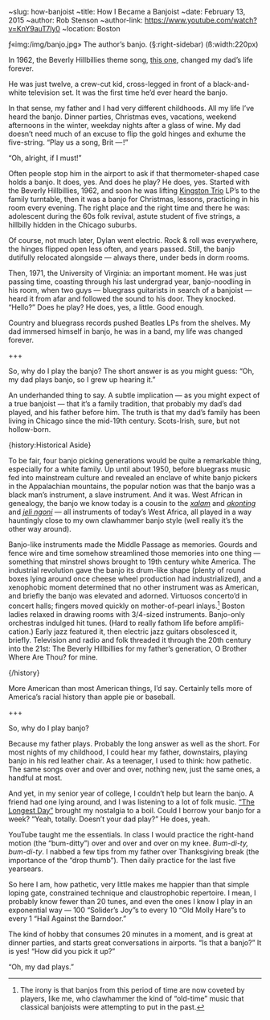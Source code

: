 ~slug: how-banjoist
~title: How I Became a Banjoist
~date: February 13, 2015
~author: Rob Stenson
~author-link: https://www.youtube.com/watch?v=KnY9auT7ly0
~location: Boston

ƒ«img:/img/banjo.jpg» The author’s banjo. (§:right-sidebar) (ß:width:220px)

In 1962, the Beverly Hillbillies theme song, [this one](https://www.youtube.com/watch?v=NwzaxUF0k18), changed my dad’s life forever.

He was just twelve, a crew-cut kid, cross-legged in front of a black-and-white television set. It was the first time he’d ever heard the banjo.

In that sense, my father and I had very different childhoods. All my life I’ve heard the banjo. Dinner parties, Christmas eves, vacations, weekend afternoons in the winter, weekday nights after a glass of wine. My dad doesn’t need much of an excuse to flip the gold hinges and exhume the five-string. “Play us a song, Brit — !”

“Oh, alright, if I must!”

Often people stop him in the airport to ask if that thermometer-shaped case holds a banjo. It does, yes. And does he play? He does, yes. Started with the Beverly Hillbillies, 1962, and soon he was lifting [Kingston Trio](https://www.youtube.com/watch?v=dJU_aSOKFpQ) LP’s to the family turntable, then it was a banjo for Christmas, lessons, practicing in his room every evening. The right place and the right time and there he was: adolescent during the 60s folk revival, astute student of five strings, a hillbilly hidden in the Chicago suburbs.

Of course, not much later, Dylan went electric. Rock & roll was everywhere, the hinges flipped open less often, and years passed. Still, the banjo dutifully relocated alongside — always there, under beds in dorm rooms.

Then, 1971, the University of Virginia: an important moment. He was just passing time, coasting through his last undergrad year, banjo-noodling in his room, when two guys — bluegrass guitarists in search of a banjoist — heard it from afar and followed the sound to his door. They knocked. “Hello?” Does he play? He does, yes, a little. Good enough.

Country and bluegrass records pushed Beatles LPs from the shelves. My dad immersed himself in banjo, he was in a band, my life was changed forever.

+++

So, why do I play the banjo? The short answer is as you might guess: “Oh, my dad plays banjo, so I grew up hearing it.”

An underhanded thing to say. A subtle implication — as you might expect of a true banjoist — that it’s a family tradition, that probably my dad’s dad played, and his father before him. The truth is that my dad’s family has been living in Chicago since the mid-19th century. Scots-Irish, sure, but not hollow-born.

{history:Historical Aside}

To be fair, four banjo picking generations would be quite a remarkable thing, especially for a white family. Up until about 1950, before bluegrass music fed into mainstream culture and revealed an enclave of white banjo pickers in the Appalachian mountains, the popular notion was that the banjo was a black man’s instrument, a slave instrument. And it was. West African in genealogy, the banjo we know today is a cousin to the [_xalam_](http://en.wikipedia.org/wiki/Xalam) and [_akonting_](http://en.wikipedia.org/wiki/Akonting) and [_jeli ngoni_](http://en.wikipedia.org/wiki/Ngoni_%28instrument%29) — all instruments of today’s West Africa, all played in a way hauntingly close to my own clawhammer banjo style (well really it’s the other way around).

Banjo-like instruments made the Middle Passage as memories. Gourds and fence wire and time somehow streamlined those memories into one thing — something that minstrel shows brought to 19th century white America. The industrial revolution gave the banjo its drum-like shape (plenty of round boxes lying around once cheese wheel production had industrialized), and a xenophobic moment determined that no other instrument was as American, and briefly the banjo was elevated and adorned. Virtuosos concerto’d in concert halls; fingers moved quickly on mother-of-pearl inlays.[^a] Boston ladies relaxed in drawing rooms with 3/4-sized instruments. Banjo-only orchestras indulged hit tunes. (Hard to really fathom life before amplifi-cation.) Early jazz featured it, then electric jazz guitars obsolesced it, briefly. Television and radio and folk threaded it through the 20th century into the 21st: The Beverly Hillbillies for my father’s generation, O Brother Where Are Thou? for mine.

{/history}

More American than most American things, I’d say. Certainly tells more of America’s racial history than apple pie or baseball.

+++

So, why do I play banjo?

Because my father plays. Probably the long answer as well as the short. For most nights of my childhood, I could hear my father, downstairs, playing banjo in his red leather chair. As a teenager, I used to think: how pathetic. The same songs over and over and over, nothing new, just the same ones, a handful at most.

And yet, in my senior year of college, I couldn’t help but learn the banjo. A friend had one lying around, and I was listening to a lot of folk music. [“The Longest Day”](https://www.youtube.com/watch?v=OWJPR_YBxK8) brought my nostalgia to a boil. Could I borrow your banjo for a week? “Yeah, totally. Doesn’t your dad play?” He does, yeah.

YouTube taught me the essentials. In class I would practice the right-hand motion (the “bum-ditty”) over and over and over on my knee. _Bum-di-ty, bum-di-ty_. I nabbed a few tips from my father over Thanksgiving break (the importance of the “drop thumb”). Then daily practice for the last five yearsears.

So here I am, how pathetic, very little makes me happier than that simple loping gate, constrained technique and claustrophobic repertoire. I mean, I probably know fewer than 20 tunes, and even the ones I know I play in an exponential way — 100 “Solider’s Joy”s to every 10 “Old Molly Hare”s to every 1 “Hail Against the Barndoor.”

The kind of hobby that consumes 20 minutes in a moment, and is great at dinner parties, and starts great conversations in airports. “Is that a banjo?” It is yes! “How did you pick it up?”

“Oh, my dad plays.”

[^a]: The irony is that banjos from this period of time are now coveted by players, like me, who clawhammer the kind of “old-time” music that classical banjoists were attempting to put in the past.